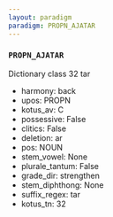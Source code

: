 ```yaml
---
layout: paradigm
paradigm: PROPN_AJATAR
---
```

### ` PROPN_AJATAR `

Dictionary class 32 tar
* harmony: back
* upos: PROPN
* kotus_av: C
* possessive: False
* clitics: False
* deletion: ar
* pos: NOUN
* stem_vowel: None
* plurale_tantum: False
* grade_dir: strengthen
* stem_diphthong: None
* suffix_regex: tar
* kotus_tn: 32
